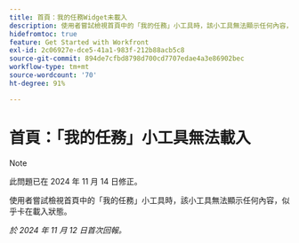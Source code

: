 ```yaml
---
title: 首頁：我的任務Widget未載入
description: 使用者嘗試檢視首頁中的「我的任務」小工具時，該小工具無法顯示任何內容，似乎卡在載入狀態。
hidefromtoc: true
feature: Get Started with Workfront
exl-id: 2c06927e-dce5-41a1-983f-212b88acb5c8
source-git-commit: 894de7cfbd8798d700cd7707edae4a3e86902bec
workflow-type: tm+mt
source-wordcount: '70'
ht-degree: 91%

---
```


# 首頁：「我的任務」小工具無法載入

>[!NOTE]
>
>此問題已在 2024 年 11 月 14 日修正。

使用者嘗試檢視首頁中的「我的任務」小工具時，該小工具無法顯示任何內容，似乎卡在載入狀態。

_於 2024 年 11 月 12 日首次回報。_
